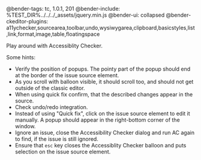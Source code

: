 @bender-tags: tc, 1.0.1, 201
@bender-include: %TEST_DIR%../../../_assets/jquery.min.js
@bender-ui: collapsed
@bender-ckeditor-plugins: a11ychecker,sourcearea,toolbar,undo,wysiwygarea,clipboard,basicstyles,list,link,format,image,table,floatingspace

Play around with Accessiblity Checker.

Some hints:

- Verify the position of popups. The pointy part of the popup should end at the border of the issue source element.
- As you scroll with balloon visible, it should scroll too, and should not get outside of the classic editor.
- When using quick fix confirm, that the described changes appear in the source.
- Check undo/redo integration.
- Instead of using "Quick fix", click on the issue source element to edit it manually. A popup should appear in the right-bottom
corner of the window.
- Ignore an issue, close the Accessibility Checker dialog and run AC again to find, if the issue is still ignored.
- Ensure that `esc` key closes the Accessiblity Checker balloon and puts selection on the issue source element.